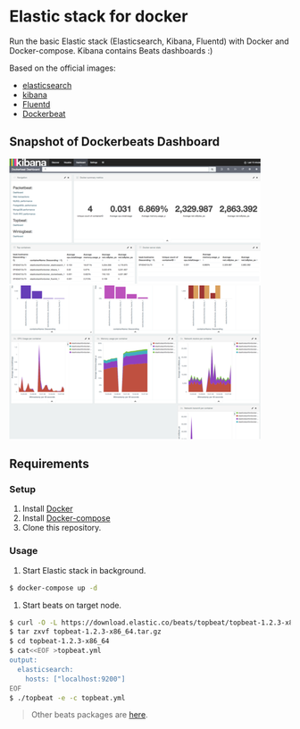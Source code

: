 # Elastic stack for docker

Run the basic Elastic stack (Elasticsearch, Kibana, Fluentd) with Docker and Docker-compose.
Kibana contains Beats dashboards :)

Based on the official images:
* [elasticsearch][1]
* [kibana][2]
* [Fluentd][5]
* [Dockerbeat][6]

## Snapshot of Dockerbeats Dashboard

![kibana dockerbeats dashboards 01](img/graph00.png)
![kibana dockerbeats dashboards 01](img/graph01.png)

## Requirements

### Setup
1. Install [Docker][3]
1. Install [Docker-compose][4]
1. Clone this repository.

### Usage
1. Start Elastic stack in background.
```bash
$ docker-compose up -d
```
1. Start beats on target node.
```bash
$ curl -O -L https://download.elastic.co/beats/topbeat/topbeat-1.2.3-x86_64.tar.gz
$ tar zxvf topbeat-1.2.3-x86_64.tar.gz
$ cd topbeat-1.2.3-x86_64
$ cat<<EOF >topbeat.yml
output:
  elasticsearch:
    hosts: ["localhost:9200"]
EOF
$ ./topbeat -e -c topbeat.yml
```

> Other beats packages are [here][7].

[1]: https://registry.hub.docker.com/_/elasticsearch/
[2]: https://registry.hub.docker.com/_/kibana/
[3]: http://docker.io/
[4]: http://docs.docker.com/compose/install/
[5]: https://hub.docker.com/r/fluent/fluentd/
[6]: https://hub.docker.com/r/ingensi/dockerbeat/~/dockerfile/
[7]: https://www.elastic.co/downloads/beats
